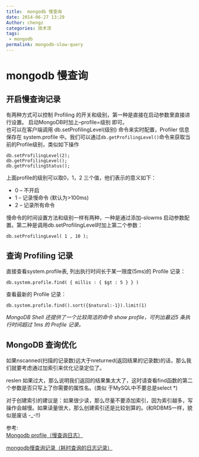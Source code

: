 ```yaml
---
title:  mongodb 慢查询
date: 2014-06-27 13:29
Author: chengz
categories: 技术流
tags:
 - mongodb
permalink: mongodb-slow-query
---
```


mongodb 慢查询
==============

开启慢查询记录
--------------

有两种方式可以控制 Profiling
的开关和级别，第一种是直接在启动参数里直接进行设置。
启动MongoDB时加上–profile=级别 即可。  
也可以在客户端调用 db.setProfilingLevel(级别) 命令来实时配置，Profiler
信息保存在 system.profile
中。我们可以通过`db.getProfilingLevel()`命令来获取当前的Profile级别，类似如下操作

    db.setProfilingLevel(2);   
    db.getProfilingLevel();
    db.getProfilingStatus();

上面profile的级别可以取0，1，2 三个值，他们表示的意义如下：

-   0 – 不开启
-   1 – 记录慢命令 (默认为\>100ms)
-   2 – 记录所有命令

慢命令的时间设置方法和级别一样有两种，一种是通过添加–slowms
启动参数配置。第二种是调用db.setProfilingLevel时加上第二个参数：

    db.setProfilingLevel( 1 , 10 ); 

查询 Profiling 记录
-------------------

直接查看system.profile表, 列出执行时间长于某一限度(5ms)的 Profile 记录：

    db.system.profile.find( { millis : { $gt : 5 } } ) 

查看最新的 Profile 记录：

    db.system.profile.find().sort({$natural:-1}).limit(1) 

*MongoDB Shell 还提供了一个比较简洁的命令 show profile，可列出最近5
条执行时间超过 1ms 的 Profile 记录。*

MongoDB 查询优化
----------------

如果nscanned(扫描的记录数)远大于nreturned(返回结果的记录数)的话，那么我们就要考虑通过加索引来优化记录定位了。

reslen
如果过大，那么说明我们返回的结果集太大了，这时请查看find函数的第二个参数是否只写上了你需要的属性名。(类似
于MySQL中不要总是select \*)

对于创建索引的建议是：如果很少读，那么尽量不要添加索引，因为索引越多，写操作会越慢。如果读量很大，那么创建索引还是比较划算的。(和RDBMS一样，貌似是废话
-\_-!!)

参考:  
[Mongodb
profile（慢查询日志）](http://blog.sina.com.cn/s/blog_7af230cd01010ggh.html)  

[mongodb慢查询记录（耗时查询的日志记录）](http://blog.sina.com.cn/s/blog_5f53615f0101448f.html)
